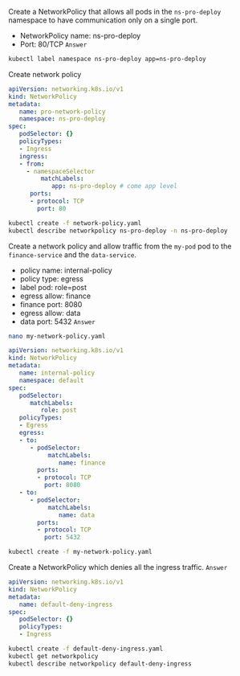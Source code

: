 Create a NetworkPolicy that allows all pods in the `ns-pro-deploy` namespace to have communication only on a single port.
- NetworkPolicy name: ns-pro-deploy
- Port: 80/TCP
`Answer`
```bash
kubectl label namespace ns-pro-deploy app=ns-pro-deploy
```
Create network policy
```yaml
apiVersion: networking.k8s.io/v1
kind: NetworkPolicy
metadata:
   name: pro-network-policy
   namespace: ns-pro-deploy
spec:
   podSelector: {}
   policyTypes:
   - Ingress
   ingress:
   - from:
     - namespaceSelector
         matchLabels: 
            app: ns-pro-deploy # come app level
      ports:
      - protocol: TCP
        port: 80
```
```bash
kubectl create -f network-policy.yaml
kubectl describe networkpolicy ns-pro-deploy -n ns-pro-deploy
```

Create a network policy and allow traffic from the `my-pod` pod to the `finance-service` and the `data-service`.
- policy name: internal-policy
- policy type: egress
- label pod: role=post
- egress allow: finance
- finance port: 8080
- egress allow: data
- data port: 5432
`Answer`
```bash
nano my-network-policy.yaml
```
```yaml
apiVersion: networking.k8s.io/v1
kind: NetworkPolicy
metadata:
   name: internal-policy
   namespace: default
spec:
   podSelector:
      matchLabels:
         role: post
   policyTypes:
   - Egress
   egress:
   - to:
      - podSelector:
           matchLabels:
              name: finance
        ports:
        - protocol: TCP
          port: 8080
   - to:
      - podSelector:
           matchLabels:
              name: data
        ports:
        - protocol: TCP
          port: 5432
```
```bash
kubectl create -f my-network-policy.yaml
```

Create a NetworkPolicy which denies all the ingress traffic.
`Answer`
```yaml
apiVersion: networking.k8s.io/v1
kind: NetworkPolicy
metadata:
   name: default-deny-ingress
spec:
   podSelector: {}
   policyTypes:
   - Ingress
```
```bash
kubectl create -f default-deny-ingress.yaml
kubectl get networkpolicy
kubectl describe networkpolicy default-deny-ingress
```